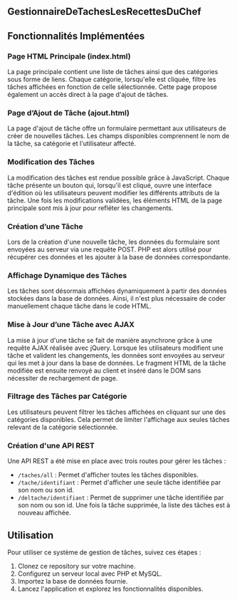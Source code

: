﻿## GestionnaireDeTachesLesRecettesDuChef

## Fonctionnalités Implémentées

### Page HTML Principale (index.html)

La page principale contient une liste de tâches ainsi que des catégories sous forme de liens. Chaque catégorie, lorsqu'elle est cliquée, filtre les tâches affichées en fonction de celle sélectionnée. Cette page propose également un accès direct à la page d'ajout de tâches.

### Page d’Ajout de Tâche (ajout.html)

La page d'ajout de tâche offre un formulaire permettant aux utilisateurs de créer de nouvelles tâches. Les champs disponibles comprennent le nom de la tâche, sa catégorie et l'utilisateur affecté.

### Modification des Tâches

La modification des tâches est rendue possible grâce à JavaScript. Chaque tâche présente un bouton qui, lorsqu'il est cliqué, ouvre une interface d'édition où les utilisateurs peuvent modifier les différents attributs de la tâche. Une fois les modifications validées, les éléments HTML de la page principale sont mis à jour pour refléter les changements.

### Création d’une Tâche

Lors de la création d'une nouvelle tâche, les données du formulaire sont envoyées au serveur via une requête POST. PHP est alors utilisé pour récupérer ces données et les ajouter à la base de données correspondante.

### Affichage Dynamique des Tâches

Les tâches sont désormais affichées dynamiquement à partir des données stockées dans la base de données. Ainsi, il n'est plus nécessaire de coder manuellement chaque tâche dans le code HTML.

### Mise à Jour d’une Tâche avec AJAX

La mise à jour d'une tâche se fait de manière asynchrone grâce à une requête AJAX réalisée avec jQuery. Lorsque les utilisateurs modifient une tâche et valident les changements, les données sont envoyées au serveur qui les met à jour dans la base de données. Le fragment HTML de la tâche modifiée est ensuite renvoyé au client et inséré dans le DOM sans nécessiter de rechargement de page.

### Filtrage des Tâches par Catégorie

Les utilisateurs peuvent filtrer les tâches affichées en cliquant sur une des catégories disponibles. Cela permet de limiter l'affichage aux seules tâches relevant de la catégorie sélectionnée.

### Création d'une API REST

Une API REST a été mise en place avec trois routes pour gérer les tâches :
- `/taches/all` : Permet d'afficher toutes les tâches disponibles.
- `/tache/identifiant` : Permet d'afficher une seule tâche identifiée par son nom ou son id.
- `/deltache/identifiant` : Permet de supprimer une tâche identifiée par son nom ou son id. Une fois la tâche supprimée, la liste des tâches est à nouveau affichée.

## Utilisation

Pour utiliser ce système de gestion de tâches, suivez ces étapes :
1. Clonez ce repository sur votre machine.
2. Configurez un serveur local avec PHP et MySQL.
3. Importez la base de données fournie.
4. Lancez l'application et explorez les fonctionnalités disponibles.

